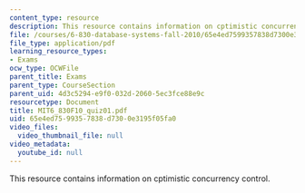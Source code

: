 ```yaml
---
content_type: resource
description: This resource contains information on cptimistic concurrency control.
file: /courses/6-830-database-systems-fall-2010/65e4ed7599357838d7300e3195f05fa0_MIT6_830F10_quiz01.pdf
file_type: application/pdf
learning_resource_types:
- Exams
ocw_type: OCWFile
parent_title: Exams
parent_type: CourseSection
parent_uid: 4d3c5294-e9f0-032d-2060-5ec3fce88e9c
resourcetype: Document
title: MIT6_830F10_quiz01.pdf
uid: 65e4ed75-9935-7838-d730-0e3195f05fa0
video_files:
  video_thumbnail_file: null
video_metadata:
  youtube_id: null
---
```

This resource contains information on cptimistic concurrency control.

